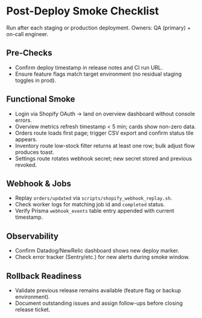# Post-Deploy Smoke Checklist

Run after each staging or production deployment. Owners: QA (primary) + on-call engineer.

## Pre-Checks
- Confirm deploy timestamp in release notes and CI run URL.
- Ensure feature flags match target environment (no residual staging toggles in prod).

## Functional Smoke
- Login via Shopify OAuth → land on overview dashboard without console errors.
- Overview metrics refresh timestamp < 5 min; cards show non-zero data.
- Orders route loads first page; trigger CSV export and confirm status tile appears.
- Inventory route low-stock filter returns at least one row; bulk adjust flow produces toast.
- Settings route rotates webhook secret; new secret stored and previous revoked.

## Webhook & Jobs
- Replay `orders/updated` via `scripts/shopify_webhook_replay.sh`.
- Check worker logs for matching job id and `completed` status.
- Verify Prisma `webhook_events` table entry appended with current timestamp.

## Observability
- Confirm Datadog/NewRelic dashboard shows new deploy marker.
- Check error tracker (Sentry/etc.) for new alerts during smoke window.

## Rollback Readiness
- Validate previous release remains available (feature flag or backup environment).
- Document outstanding issues and assign follow-ups before closing release ticket.
